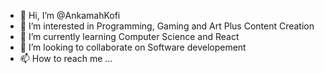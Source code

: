 - 👋 Hi, I’m @AnkamahKofi
- 👀 I’m interested in Programming, Gaming and Art Plus Content Creation
- 🌱 I’m currently learning Computer Science and React
- 💞️ I’m looking to collaborate on Software developement
- 📫 How to reach me ...

<!---
AnkamahKofi/AnkamahKofi is a ✨ special ✨ repository because its `README.md` (this file) appears on your GitHub profile.
You can click the Preview link to take a look at your changes.
--->
